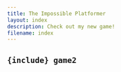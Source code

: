 ```yaml
---
title: The Impossible Platformer 
layout: index
description: Check out my new game!
filename: index
---
```

```{include} game2```
---




